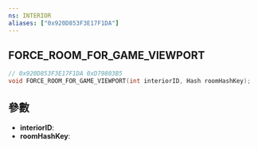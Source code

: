 ```yaml
---
ns: INTERIOR
aliases: ["0x920D853F3E17F1DA"]
---
```

## FORCE_ROOM_FOR_GAME_VIEWPORT

```c
// 0x920D853F3E17F1DA 0xD79803B5
void FORCE_ROOM_FOR_GAME_VIEWPORT(int interiorID, Hash roomHashKey);
```


## 參數
* **interiorID**: 
* **roomHashKey**: 

